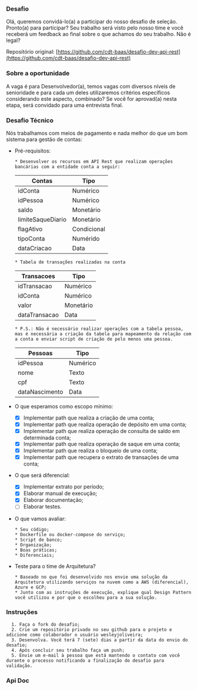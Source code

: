 
### Desafio
Olá, queremos convidá-lo(a) a participar do nosso desafio de seleção.  Pronto(a) para participar? Seu trabalho será visto pelo nosso time e você receberá um feedback ao final sobre o que achamos do seu trabalho. Não é legal?

Repositório original: [https://github.com/cdt-baas/desafio-dev-api-rest](https://github.com/cdt-baas/desafio-dev-api-rest)

### Sobre a oportunidade 
A vaga é para Desenvolvedor(a), temos vagas com diversos níveis de senioridade e para cada um deles utilizaremos critérios específicos considerando este aspecto, combinado? 
Se você for aprovad(a) nesta etapa, será convidado para uma entrevista final.

### Desafio Técnico
  Nós trabalhamos com meios de pagamento e nada melhor do que um bom sistema para gestão de contas:
  
  - Pré-requisitos:
    ```
    * Desenvolver os recursos em API Rest que realizam operações bancárias com a entidade conta a seguir:
    ```
    | Contas | Tipo |
    |-|-|
    | idConta | Numérico |
    | idPessoa | Numérico |
    | saldo | Monetário |
    | limiteSaqueDiario | Monetário |
    | flagAtivo | Condicional |
    | tipoConta | Numérido |
    | dataCriacao | Data |

    ```
    * Tabela de transações realizadas na conta
    ```
    | Transacoes | Tipo |
    |-|-|
    | idTransacao | Numérico |
    | idConta | Numérico |
    | valor | Monetário |
    | dataTransacao | Data |

    ```
    * P.S.: Não é necessário realizar operações com a tabela pessoa, mas é necessária a criação da tabela para mapeamento da relação com a conta e enviar script de criação de pelo menos uma pessoa.
    ```

    | Pessoas | Tipo |
    |-|-|
    | idPessoa | Numérico |
    | nome | Texto |
    | cpf | Texto |
    | dataNascimento | Data |    

  - O que esperamos como escopo mínimo:
    - [x] Implementar path que realiza a criação de uma conta;
    - [x] Implementar path que realiza operação de depósito em uma conta;
    - [x] Implementar path que realiza operação de consulta de saldo em determinada conta;
    - [x] Implementar path que realiza operação de saque em uma conta;
    - [x] Implementar path que realiza o bloqueio de uma conta;
    - [x] Implementar path que recupera o extrato de transações de uma conta;

  - O que será diferencial:
    - [x] Implementar extrato por período;
    - [x] Elaborar manual de execução;
    - [x] Elaborar documentação;
    - [ ] Elaborar testes.
    
  - O que vamos avaliar:
    ```
    * Seu código; 
    * Dockerfile ou docker-compose do serviço;
    * Script de banco;
    * Organização;
    * Boas práticas;
    * Diferenciais; 
    ```

  - Teste para o time de Arquitetura? 
    ```
    * Baseado no que foi desenvolvido nos envie uma solução da Arquitetura utilizando serviços na nuvem como a AWS (diferencial), Azure e GCP;
    * Junto com as instruções de execução, explique qual Design Pattern você utilizou e por que o escolheu para a sua solução.
    ```


### Instruções
      1. Faça o fork do desafio;
      2. Crie um repositório privado no seu github para o projeto e adicione como colaborador o usuário wesleyjoliveira;
      3. Desenvolva. Você terá 7 (sete) dias a partir da data do envio do desafio; 
      4. Após concluir seu trabalho faça um push; 
      5. Envie um e-mail à pessoa que está mantendo o contato com você durante o processo notificando a finalização do desafio para validação.

### Api Doc